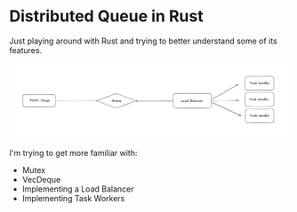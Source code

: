 # Distributed Queue in Rust

Just playing around with Rust and trying to better understand some of its features.

![Flow Chart of a Simple Distributed Queue](/assets/readme.png)

I'm trying to get more familiar with:

- Mutex
- VecDeque
- Implementing a Load Balancer
- Implementing Task Workers
